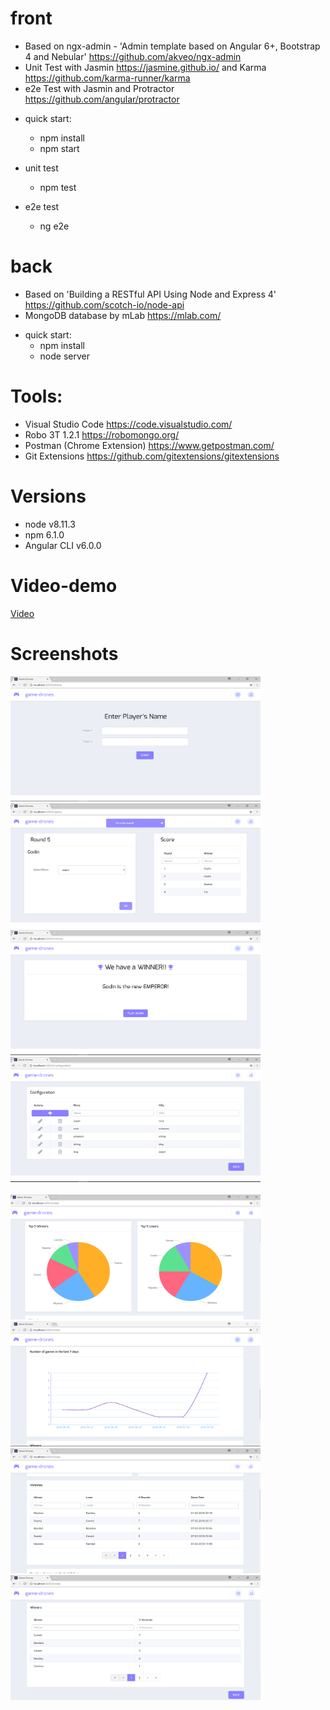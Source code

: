 # front

- Based on ngx-admin - 'Admin template based on Angular 6+, Bootstrap 4 and Nebular' https://github.com/akveo/ngx-admin
- Unit Test with Jasmin https://jasmine.github.io/ and Karma https://github.com/karma-runner/karma
- e2e Test with Jasmin and Protractor https://github.com/angular/protractor

* quick start:
  * npm install
  * npm start

* unit test
  * npm test
* e2e test
  * ng e2e

# back

- Based on 'Building a RESTful API Using Node and Express 4' https://github.com/scotch-io/node-api
- MongoDB database by mLab https://mlab.com/

* quick start:
  * npm install
  * node server

# Tools: 
- Visual Studio Code https://code.visualstudio.com/
- Robo 3T 1.2.1 https://robomongo.org/
- Postman (Chrome Extension) https://www.getpostman.com/
- Git Extensions https://github.com/gitextensions/gitextensions

# Versions
- node v8.11.3
- npm 6.1.0
- Angular CLI v6.0.0

# Video-demo
[Video](https://github.com/mtilve/game/blob/master/video-demo.mp4)


# Screenshots
<div>
<img src="https://github.com/mtilve/test/blob/master/img/game0.png" height="200px" width="400px" >
<img src="https://github.com/mtilve/test/blob/master/img/game1.png" height="200px" width="400px" >
</div>
<div>
<img src="https://github.com/mtilve/test/blob/master/img/game2.png" height="200px" width="400px" >
<img src="https://github.com/mtilve/test/blob/master/img/config1.png" height="200px" width="400px" >
</div>
<br>
<div>
<img src="https://github.com/mtilve/test/blob/master/img/screen1.png" height="200px" width="400px" >
<img src="https://github.com/mtilve/test/blob/master/img/screen2.png" height="200px" width="400px" >
</div>
<div>
<img src="https://github.com/mtilve/test/blob/master/img/screen3.png" height="200px" width="400px" >
<img src="https://github.com/mtilve/test/blob/master/img/screen4.png" height="200px" width="400px" >
</div>
